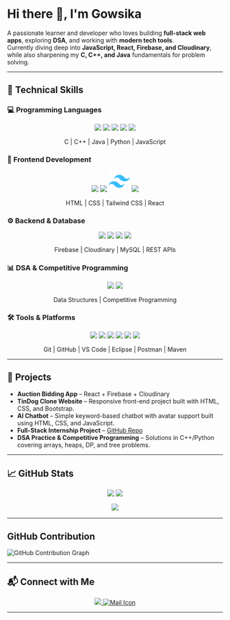 # Hi there 👋, I'm Gowsika  

A passionate learner and developer who loves building **full-stack web apps**, exploring **DSA**, and working with **modern tech tools**.  
Currently diving deep into **JavaScript, React, Firebase, and Cloudinary**, while also sharpening my **C, C++, and Java** fundamentals for problem solving.  

---

## 🔧 Technical Skills  

### 💻 Programming Languages  
<p align="center">
  <img src="https://cdn.jsdelivr.net/gh/devicons/devicon/icons/c/c-original.svg" width="50"/>
  <img src="https://cdn.jsdelivr.net/gh/devicons/devicon/icons/cplusplus/cplusplus-original.svg" width="50"/>
  <img src="https://cdn.jsdelivr.net/gh/devicons/devicon/icons/java/java-original.svg" width="50"/>
  <img src="https://cdn.jsdelivr.net/gh/devicons/devicon/icons/python/python-original.svg" width="50"/>
  <img src="https://cdn.jsdelivr.net/gh/devicons/devicon/icons/javascript/javascript-original.svg" width="50"/>
</p>  
<p align="center">C | C++ | Java | Python | JavaScript</p>  

### 🎨 Frontend Development  
<p align="center">
  <img src="https://cdn.jsdelivr.net/gh/devicons/devicon/icons/html5/html5-original.svg" width="50"/>
  <img src="https://cdn.jsdelivr.net/gh/devicons/devicon/icons/css3/css3-original.svg" width="50"/>
  <img src="https://raw.githubusercontent.com/devicons/devicon/master/icons/tailwindcss/tailwindcss-plain.svg" width="50" alt="Tailwind CSS" />
  <img src="https://cdn.jsdelivr.net/gh/devicons/devicon/icons/react/react-original.svg" width="50"/>
</p>  
<p align="center">HTML | CSS | Tailwind CSS | React</p>  

### ⚙️ Backend & Database  
<p align="center">
  <img src="https://cdn.jsdelivr.net/gh/devicons/devicon/icons/firebase/firebase-plain.svg" width="50"/>
  <img src="https://res.cloudinary.com/demo/image/upload/v1312461204/sample.jpg" width="50"/> <!-- Cloudinary custom icon -->
  <img src="https://cdn.jsdelivr.net/gh/devicons/devicon/icons/mysql/mysql-original.svg" width="50"/>
  <img src="https://www.vectorlogo.zone/logos/getpostman/getpostman-icon.svg" width="50"/>
</p>  
<p align="center">Firebase | Cloudinary | MySQL | REST APIs</p>  

### 📊 DSA & Competitive Programming  
<p align="center">
  <img src="https://upload.wikimedia.org/wikipedia/commons/1/19/LeetCode_logo_black.png" width="50"/>
  <img src="https://sta.codeforces.com/s/42836/images/codeforces-logo-with-telegram.png" width="50"/>
</p>  
<p align="center">Data Structures | Competitive Programming</p>  

### 🛠️ Tools & Platforms  
<p align="center">
  <img src="https://cdn.jsdelivr.net/gh/devicons/devicon/icons/git/git-original.svg" width="50"/>
  <img src="https://cdn.jsdelivr.net/gh/devicons/devicon/icons/github/github-original.svg" width="50"/>
  <img src="https://cdn.jsdelivr.net/gh/devicons/devicon/icons/vscode/vscode-original.svg" width="50"/>
  <img src="https://cdn.jsdelivr.net/gh/devicons/devicon/icons/eclipse/eclipse-original.svg" width="50"/>
  <img src="https://www.vectorlogo.zone/logos/getpostman/getpostman-icon.svg" width="50"/>
  <img src="https://maven.apache.org/images/maven-logo-black-on-white.png" width="80"/>
</p>  
<p align="center">Git | GitHub | VS Code | Eclipse | Postman | Maven</p>  

---

## 📌 Projects  

- **Auction Bidding App** – React + Firebase + Cloudinary  
- **TinDog Clone Website** – Responsive front-end project built with HTML, CSS, and Bootstrap.  
- **AI Chatbot** – Simple keyword-based chatbot with avatar support built using HTML, CSS, and JavaScript.  
- **Full-Stack Internship Project** – [GitHub Repo](https://github.com/Gowsikakho/full-stack-internship)  
- **DSA Practice & Competitive Programming** – Solutions in C++/Python covering arrays, heaps, DP, and tree problems.  

---

## 📈 GitHub Stats  

<p align="center">
  <img src="https://github-readme-stats.vercel.app/api?username=Gowsikakho&show_icons=true&theme=radical" height="160"/>
  <img src="https://github-readme-streak-stats.herokuapp.com/?user=Gowsikakho&theme=radical" height="160"/>
</p>  

<p align="center">
  <img src="https://github-readme-stats.vercel.app/api/top-langs/?username=Gowsikakho&layout=compact&theme=radical"/>
</p>  

---

## GitHub Contribution

![GitHub Contribution Graph](https://github-readme-activity-graph.vercel.app/graph?username=Gowsikakho&bg_color=0d1117&color=ffffff&line=00bfff&point=ffffff&area=true&hide_border=true)

---

## 📬 Connect with Me

<p align="center">
  <a href="www.linkedin.com/in/gowsikasa42110" target="_blank">
    <img src="https://cdn.jsdelivr.net/gh/devicons/devicon/icons/linkedin/linkedin-original.svg" width="40"/>
  </a>
  <a href="mailto:kit27.csbs19@gmail.com" target="_blank">
    <img src="https://cdn-icons-png.flaticon.com/512/561/561127.png" width="40" alt="Mail Icon">
  </a>
</p>



---

